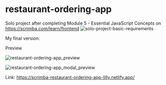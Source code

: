 # restaurant-ordering-app
Solo project after completing Module 5 - Essential JavaScript Concepts on https://scrimba.com/learn/frontend 
![solo-project-basic-requirements](https://github.com/19Lilly/scrimba-restaurant-ordering-app-lilly/assets/117945803/1be30e6c-d4e4-4e59-9b09-3c9024a050f3)

My final version: 

Preview

![restaurant-ordering-app_preview](https://github.com/19Lilly/scrimba-restaurant-ordering-app-lilly/assets/117945803/616222d3-3f04-4567-aeba-8da5a83abf71)

![restaurant-ordering-app_modal_preview](https://github.com/19Lilly/scrimba-restaurant-ordering-app-lilly/assets/117945803/7a1d47ea-cc33-441f-a802-62965a5e21a6)


Link: 
https://scrimba-restaurant-ordering-app-lilly.netlify.app/



